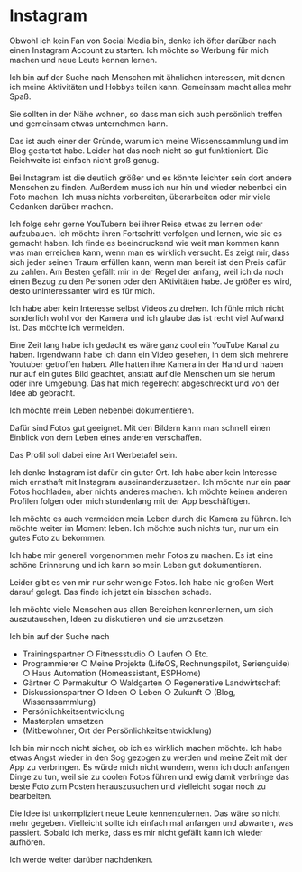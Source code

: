 # Instagram

Obwohl ich kein Fan von Social Media bin, denke ich öfter darüber nach einen Instagram Account zu starten. Ich möchte so Werbung für mich machen und neue Leute kennen lernen.

Ich bin auf der Suche nach Menschen mit ähnlichen interessen, mit denen ich meine Aktivitäten und Hobbys teilen kann. Gemeinsam macht alles mehr Spaß. 

Sie sollten in der Nähe wohnen, so dass man sich auch persönlich treffen und gemeinsam etwas unternehmen kann.

Das ist auch einer der Gründe, warum ich meine Wissenssammlung und im Blog gestartet habe. Leider hat das noch nicht so gut funktioniert. Die Reichweite ist einfach nicht groß genug.

Bei Instagram ist die deutlich größer und es könnte leichter sein dort andere Menschen zu finden. Außerdem muss ich nur hin und wieder nebenbei ein Foto machen. Ich muss nichts vorbereiten, überarbeiten oder mir viele Gedanken darüber machen.

Ich folge sehr gerne YouTubern bei ihrer Reise etwas zu lernen oder aufzubauen. Ich möchte ihren Fortschritt verfolgen und lernen, wie sie es gemacht haben. Ich finde es beeindruckend wie weit man kommen kann was man erreichen kann, wenn man es wirklich versucht. Es zeigt mir, dass sich jeder seinen Traum erfüllen kann, wenn man bereit ist den Preis dafür zu zahlen. Am Besten gefällt mir in der Regel der anfang, weil ich da noch einen Bezug zu den Personen oder den AKtivitäten habe. Je größer es wird, desto uninteressanter wird es für mich. 

Ich habe aber kein Interesse selbst Videos zu drehen. Ich fühle mich nicht sonderlich wohl vor der Kamera und ich glaube das ist recht viel Aufwand ist. Das möchte ich vermeiden.

Eine Zeit lang habe ich gedacht es wäre ganz cool ein YouTube Kanal zu haben. Irgendwann habe ich dann ein Video gesehen, in dem sich mehrere Youtuber getroffen haben. Alle hatten ihre Kamera in der Hand und haben nur auf ein gutes Bild geachtet, anstatt auf die Menschen um sie herum oder ihre Umgebung. Das hat mich regelrecht abgeschreckt und von der Idee ab gebracht.

Ich möchte mein Leben nebenbei dokumentieren.

Dafür sind Fotos gut geeignet. Mit den Bildern kann man schnell einen Einblick von dem Leben eines anderen verschaffen.

Das Profil soll dabei eine Art Werbetafel sein. 

Ich denke Instagram ist dafür ein guter Ort. Ich habe aber kein Interesse mich ernsthaft mit Instagram auseinanderzusetzen. Ich möchte nur ein paar Fotos hochladen, aber nichts anderes machen. Ich möchte keinen anderen Profilen folgen oder mich stundenlang mit der App beschäftigen.

Ich möchte es auch vermeiden mein Leben durch die Kamera zu führen. Ich möchte weiter im Moment leben. Ich möchte auch nichts tun, nur um ein gutes Foto zu bekommen.

Ich habe mir generell vorgenommen mehr Fotos zu machen. Es ist eine schöne Erinnerung und ich kann so mein Leben gut dokumentieren.

Leider gibt es von mir nur sehr wenige Fotos. Ich habe nie großen Wert darauf gelegt. Das finde ich jetzt ein bisschen schade.

Ich möchte viele Menschen aus allen Bereichen kennenlernen, um sich auszutauschen, Ideen zu diskutieren und sie umzusetzen.

Ich bin auf der Suche nach

- Trainingspartner
    ○ Fitnessstudio
    ○ Laufen
    ○ Etc.
- Programmierer
    ○ Meine Projekte (LifeOS, Rechnungspilot, Serienguide)
    ○ Haus Automation (Homeassistant, ESPHome)
- Gärtner
    ○ Permakultur
    ○ Waldgarten 
    ○ Regenerative Landwirtschaft
- Diskussionspartner
    ○ Ideen
    ○ Leben
    ○ Zukunft
    ○ (Blog, Wissenssammlung)
- Persönlichkeitsentwicklung
- Masterplan umsetzen 
- (Mitbewohner, Ort der Persönlichkeitsentwicklung)

Ich bin mir noch nicht sicher, ob ich es wirklich machen möchte. Ich habe etwas Angst wieder in den Sog gezogen zu werden und meine Zeit mit der App zu verbringen. Es würde mich nicht wundern, wenn ich doch anfangen Dinge zu tun, weil sie zu coolen Fotos führen und ewig damit verbringe das beste Foto zum Posten herauszusuchen und vielleicht sogar noch zu bearbeiten.

Die Idee ist unkompliziert neue Leute kennenzulernen. Das wäre so nicht mehr gegeben. 
Vielleicht sollte ich einfach mal anfangen und abwarten, was passiert. Sobald ich merke, dass es mir nicht gefällt kann ich wieder aufhören.

Ich werde weiter darüber nachdenken.